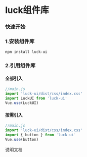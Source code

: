 # luck组件库

### 快速开始

### 1.安装组件库
```bash
npm install luck-ui
```

### 2.引用组件库

#### 全部引入
```js
//main.js
import 'luck-ui/dist/css/index.css'
import LuckUI from 'luck-ui'
Vue.use(LuckUI)
```

#### 按需引入
```js
//main.js
import 'luck-ui/dist/css/index.css'
import { button } from 'luck-ui'
Vue.use(button)
```

<a onclick="href">说明文档</a>
<script>
    function href(){
        window.open('https://lwq0615.github.io/luck-ui/')
    }
</script>

